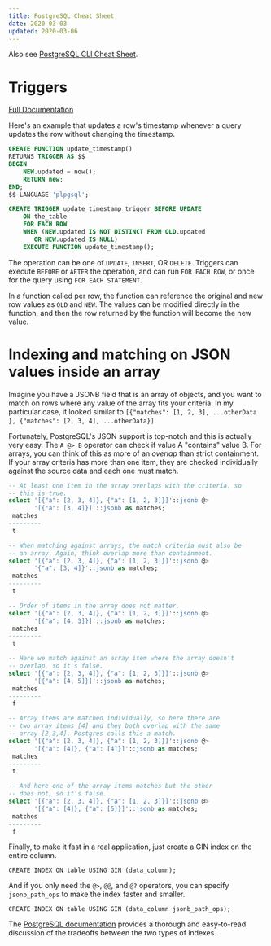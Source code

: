 ```yaml
---
title: PostgreSQL Cheat Sheet
date: 2020-03-03
updated: 2020-03-06
---
```


Also see [PostgreSQL CLI Cheat Sheet](psql).

# Triggers

[Full Documentation](https://www.postgresql.org/docs/current/sql-createtrigger.html)

Here's an example that updates a row's timestamp whenever a query updates the row without changing the timestamp.

```sql
CREATE FUNCTION update_timestamp()
RETURNS TRIGGER AS $$
BEGIN
    NEW.updated = now();
    RETURN new;
END;
$$ LANGUAGE 'plpgsql';

CREATE TRIGGER update_timestamp_trigger BEFORE UPDATE
    ON the_table
    FOR EACH ROW
    WHEN (NEW.updated IS NOT DISTINCT FROM OLD.updated
       OR NEW.updated IS NULL)
    EXECUTE FUNCTION update_timestamp();
```

The operation can be one of `UPDATE`, `INSERT`, OR `DELETE`. Triggers can execute `BEFORE` or `AFTER` the operation, and can run `FOR EACH ROW`, or once for the query using `FOR EACH STATEMENT`.

In a function called per row, the function can reference the original and new row values as `OLD` and `NEW`. The values can be modified directly in the function, and then the row returned by the function will become the new value.

# Indexing and matching on JSON values inside an array

Imagine you have a JSONB field that is an array of objects, and you want to match on rows where any value of the array fits your criteria. In my particular case, it looked similar to `[{"matches": [1, 2, 3], ...otherData }, {"matches": [2, 3, 4], ...otherData}]`.

Fortunately, PostgreSQL's JSON support is top-notch and this is actually very easy. The `A @> B` operator can check if value A "contains" value B. For arrays, you can think of this as more of an _overlap_ than strict containment. If your array criteria has more than one item, they are checked individually against the source data and each one must match.

```sql
-- At least one item in the array overlaps with the criteria, so
-- this is true.
select '[{"a": [2, 3, 4]}, {"a": [1, 2, 3]}]'::jsonb @>
       '[{"a": [3, 4]}]'::jsonb as matches;
 matches
---------
 t

-- When matching against arrays, the match criteria must also be
-- an array. Again, think overlap more than containment.
select '[{"a": [2, 3, 4]}, {"a": [1, 2, 3]}]'::jsonb @>
       '{"a": [3, 4]}'::jsonb as matches;
 matches
---------
 t

-- Order of items in the array does not matter.
select '[{"a": [2, 3, 4]}, {"a": [1, 2, 3]}]'::jsonb @>
       '[{"a": [4, 3]}]'::jsonb as matches;
 matches
---------
 t

-- Here we match against an array item where the array doesn't
-- overlap, so it's false.
select '[{"a": [2, 3, 4]}, {"a": [1, 2, 3]}]'::jsonb @>
       '[{"a": [4, 5]}]'::jsonb as matches;
 matches
---------
 f

-- Array items are matched individually, so here there are
-- two array items [4] and they both overlap with the same
-- array [2,3,4]. Postgres calls this a match.
select '[{"a": [2, 3, 4]}, {"a": [1, 2, 3]}]'::jsonb @>
       '[{"a": [4]}, {"a": [4]}]'::jsonb as matches;
 matches
---------
 t

-- And here one of the array items matches but the other
-- does not, so it's false.
select '[{"a": [2, 3, 4]}, {"a": [1, 2, 3]}]'::jsonb @>
       '[{"a": [4]}, {"a": [5]}]'::jsonb as matches;
 matches
---------
 f
```

Finally, to make it fast in a real application, just create a GIN index on the entire column.

```
CREATE INDEX ON table USING GIN (data_column);
```

And if you only need the `@>`, `@@`, and `@?` operators, you can specify `jsonb_path_ops` to make the index faster and smaller.

```
CREATE INDEX ON table USING GIN (data_column jsonb_path_ops);
```

The [PostgreSQL documentation](https://www.postgresql.org/docs/current/datatype-json.html#JSON-INDEXING) provides a thorough and easy-to-read discussion of the tradeoffs between the two types of indexes.

